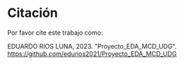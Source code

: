 # Citación

Por favor cite este trabajo como:

EDUARDO RIOS LUNA, 2023. "Proyecto_EDA_MCD_UDG". https://github.com/edurios2021/Proyecto_EDA_MCD_UDG
